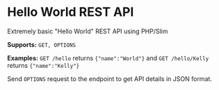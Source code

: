 # Hello World REST API

Extremely basic "Hello World" REST API using PHP/Slim

**Supports:** `GET, OPTIONS`

**Examples:** `GET /hello` returns `{"name":"World"}` and `GET /hello/Kelly` returns `{"name":"Kelly"}`

Send `OPTIONS` request to the endpoint to get API details in JSON format.

